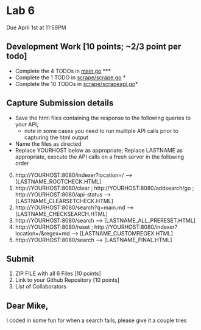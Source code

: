 # Lab 6
Due April 1st at 11:59PM

## Development Work [10 points; ~2/3 point per todo]
- Complete the 4 TODOs in [main.go](course-materials/materials/lab/6/main/main.go) ***
- Complete the 1 TODO in [scrape/scrape.go](course-materials/materials/lab/6/scrape/scrape.go) * 
- Complete the 10 TODOs in [scrape/scrapeapi.go](course-materials/materials/lab/6/scrape/scrapeapi.go)*


## Capture Submission details

- Save the html files containing the response to the following queries to your API; 
  - note in some cases you need to run mulitple API calls prior to capturing the html output 
- Name the files as directed
- Replace YOURHOST below as appropriate; Replace LASTNAME as appropriate, execute the API calls on a fresh server in the following order


0. http://YOURHOST:8080/indexer?location=/  --> [LASTNAME_ROOTCHECK.HTML]
2. http://YOURHOST:8080/clear  ;  http://YOURHOST:8080/addsearch/go ; http://YOURHOST:8080/api-status  --> [LASTNAME_CLEARSETCHECK.HTML]
3. http://YOURHOST:8080/search?q=main.md --> [LASTNAME_CHECKSEARCH.HTML]
4. http://YOURHOST:8080/search  --> [LASTNAME_ALL_PRERESET.HTML]
5. http://YOURHOST:8080/reset  ; http://YOURHOST:8080/indexer?location=/&regex=md --> [LASTNAME_CUSTOMREGEX.HTML]
6. http://YOURHOST:8080/search --> [LASTNAME_FINAL.HTML]

## Submit 
1. ZIP FILE with all 6 Files [10 points]
2. Link to your Github Repository [10 points]
3. List of Collaborators

## Dear Mike,

I coded in some fun for when a search fails, please give it a couple tries 